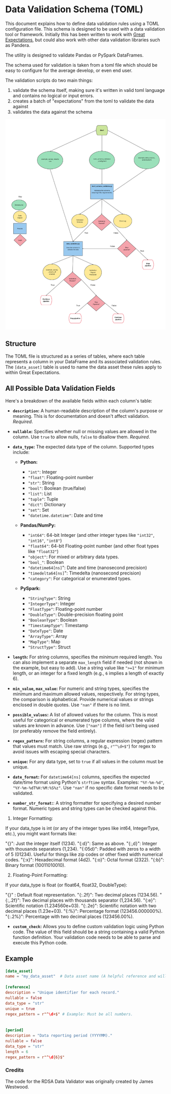 # Data Validation Schema (TOML)

This document explains how to define data validation rules using a TOML configuration file. This schema is designed to be used with a data validation tool or framework. Initially this has been written to work with [Great Expectations](https://greatexpectations.io/), but could also work with other data validation libraries such as Pandera. 

The utility is designed to validate Pandas or PySpark DataFrames.

The schema used for validation is taken from a toml file which should be easy to configure for the average develop, or even end user. 

The validation scripts do two main things:
1) validate the schema itself, making sure it's written in valid toml language and contains no logical or input errors. 
2) creates a batch of "expectations" from the toml to validate the data against
3) validates the data against the schema

![Image](https://github.com/ONSdigital/rdsa-utils/blob/0b358882fcf57d002cd1aed58e965ae49077ff50/docs/img/Data_Validator_Diagram.png)

## Structure

The TOML file is structured as a series of tables, where each table represents a column in your DataFrame and its associated validation rules. The `[data_asset]` table is used to name the data asset these rules apply to within Great Expectations.


## All Possible Data Validation Fields

Here's a breakdown of the available fields within each column's table:

* **`description`:** A human-readable description of the column's purpose or meaning.  This is for documentation and doesn't affect validation. *Required*.

* **`nullable`:**  Specifies whether null or missing values are allowed in the column.  Use `true` to allow nulls, `false` to disallow them. *Required*.

* **`data_type`:** The expected data type of the column. Supported types include:

    * **Python:**
        * `"int"`: Integer
        * `"float"`: Floating-point number
        * `"str"`: String
        * `"bool"`: Boolean (true/false)
        * `"list"`: List
        * `"tuple"`: Tuple
        * `"dict"`: Dictionary
        * `"set"`: Set
        * `"datetime.datetime"`: Date and time

    * **Pandas/NumPy:**
        * `"int64"`: 64-bit Integer  (and other integer types like `"int32"`, `"int16"`, `"int8"`)
        * `"float64"`: 64-bit Floating-point number (and other float types like `"float32"`)
        * `"object"`:  For mixed or arbitrary data types.
        * `"bool_"`: Boolean
        * `"datetime64[ns]`": Date and time (nanosecond precision)
        * `"timedelta64[ns]`": Timedelta (nanosecond precision)
        * `"category"`:  For categorical or enumerated types.

    * **PySpark:**
        * `"StringType"`: String
        * `"IntegerType"`: Integer
        * `"FloatType"`: Floating-point number
        * `"DoubleType"`: Double-precision floating point
        * `"BooleanType"`: Boolean
        * `"TimestampType"`: Timestamp
        * `"DateType"`: Date
        * `"ArrayType"`: Array
        * `"MapType"`: Map
        * `"StructType"`: Struct

* **`length`:** For string columns, specifies the *minimum* required length. You can also implement a separate `max_length` field if needed (not shown in the example, but easy to add). Use a string value like `">=1"` for minimum length, or an integer for a fixed length (e.g., `6` implies a length of exactly 6).

* **`min_value`, `max_value`:**  For numeric and string types, specifies the minimum and maximum allowed values, respectively.  For string types, the comparison is alphabetical. Provide numerical values or strings enclosed in double quotes.  Use `"nan"` if there is no limit.

* **`possible_values`:** A list of allowed values for the column. This is most useful for categorical or enumerated type columns, where the valid values are known in advance.  Use `["nan"]` if the field isn't being used (or preferably remove the field entirely).

* **`regex_pattern`:**  For string columns, a regular expression (regex) pattern that values must match.  Use raw strings (e.g., `r"^\d+$"`) for regex to avoid issues with escaping special characters.

* **`unique`:** For any data type, set to `true` if all values in the column must be unique.

* **`date_format`:** For `datetime64[ns]` columns, specifies the expected date/time format using Python's `strftime` syntax.  Examples: `"%Y-%m-%d"`, `"%Y-%m-%dT%H:%M:%S%z"`. Use `"nan"` if no specific date format needs to be validated.

* **`number_str_format`:**: A string formatter for specifying a desired number format. Numeric types and string types can be checked against this. 

1. Integer Formatting:

If your data_type is int (or any of the integer types like int64, IntegerType, etc.), you might want formats like:

"{}": Just the integer itself (1234).
"{:d}": Same as above.
"{:,d}": Integer with thousands separators (1,234).
"{:05d}": Padded with zeros to a width of 5 (01234). Useful for things like zip codes or other fixed width numerical codes.
"{:x}": Hexadecimal format (4d2).
"{:o}": Octal format (2322).
"{:b}": Binary format (10011010010).

2. Floating-Point Formatting:

If your data_type is float (or float64, float32, DoubleType):

"{}" : Default float representation.
"{:.2f}": Two decimal places (1234.56).
"{:,.2f}": Two decimal places with thousands separator (1,234.56).
"{:e}": Scientific notation (1.234560e+03).
"{:.2e}": Scientific notation with two decimal places (1.23e+03).
"{:%}": Percentage format (123456.000000%).
"{:.2%}": Percentage with two decimal places (123456.00%).

* **`custom_check`:**  Allows you to define custom validation logic using Python code. The value of this field should be a string containing a valid Python function definition.  Your validation code needs to be able to parse and execute this Python code.


## Example

```toml
[data_asset]
name = "my_data_asset"  # Data asset name (A helpful reference and will be used in Great Expectations).

[reference]
description = "Unique identifier for each record."
nullable = false
data_type = "str"
unique = true
regex_pattern = r"^\d+$" # Example: Must be all numbers.


[period]
description = "Data reporting period (YYYYMM)."
nullable = false
data_type = "str"
length = 6
regex_pattern = r"^\d{6}$"
```

### Credits

The code for the RDSA Data Validator was originally created by James Westwood.
